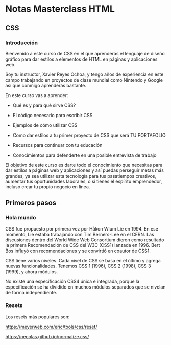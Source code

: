 # Notas Masterclass HTML
## CSS

### Introducción

Bienvenido a este curso de CSS en el que aprenderás el lenguaje de diseño gráfico para dar estilos a elementos de HTML en páginas y aplicaciones web.

Soy tu instructor, Xavier Reyes Ochoa, y tengo años de experiencia en este campo trabajando en proyectos de clase mundial como Nintendo y Google así que conmigo aprenderás bastante.

En este curso vas a aprender:

- Qué es y para qué sirve CSS?

- El código necesario para escribir CSS

- Ejemplos de cómo utilizar CSS

- Como dar estilos a tu primer proyecto de CSS que será TU PORTAFOLIO

- Recursos para continuar con tu educación

- Conocimientos para defenderte en una posible entrevista de trabajo

El objetivo de este curso es darte todo el conocimiento que necesitas para dar estilos a páginas web y aplicaciones y así puedas perseguir metas más grandes, ya sea utilizar esta tecnología para tus pasatiempos creativos, aumentar tus oportunidades laborales, o si tienes el espíritu emprendedor, incluso crear tu propio negocio en línea.

## Primeros pasos

### Hola mundo

CSS fue propuesto por primera vez por Håkon Wium Lie en 1994. En ese momento, Lie estaba trabajando con Tim Berners-Lee en el CERN. Las discusiones dentro del World Wide Web Consortium dieron como resultado la primera Recomendación de CSS del W3C (CSS1) lanzada en 1996. Bert Bos influyó con recomendaciones y se convirtió en coautor de CSS1.

CSS tiene varios niveles. Cada nivel de CSS se basa en el último y agrega nuevas funcionalidades. Tenemos CSS 1 (1996), CSS 2 (1998),  CSS 3 (1999), y ahora módulos.

No existe una especificación CSS4 única e integrada, porque la especificación se ha dividido en muchos módulos separados que se nivelan de forma independiente.

### Resets

Los resets más populares son:

https://meyerweb.com/eric/tools/css/reset/

https://necolas.github.io/normalize.css/